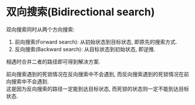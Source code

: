 # 双向搜索(Bidirectional search)

双向搜索同时从两个方向搜索:

1. 前向搜索(Forward search): 从初始状态到目标状态, 即原先的搜索方式.
2. 反向搜索(Backward search): 从目标状态到初始状态, 即逆推.

相遇时合并二者的路径即可得到解决方案.

前向搜索遇到的死锁情况在反向搜索中不会遇到, 而反向搜索遇到的死锁情况在前向搜索中不会遇到.  
这是因为反向搜索的路径一定能到达目标状态, 而死锁的状态则一定不能到达目标状态.

